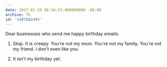 ```yaml
---
date: 2017-02-20 06:54:53.000000000 -08:00
archive: fb
id: '1487602493'
---
```


Dear businesses who send me happy birthday emails:

1. Stop. It is creepy. You're not my mom. You're not my family. You're not my friend. I don't even like you.

2. It isn't my birthday yet.
